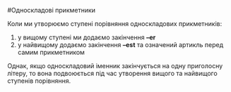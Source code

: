 #Односкладовi прикметники

<p>Коли ми утворюємо ступені порівняння односкладових прикметників:</p>

<ol>
<li>у вищому ступені ми додаємо закінчення <b>–er</b></li>
<li>у найвищому додаємо закінчення <b>–est</b> та означений артикль перед самим прикметником</li>
</ol>

<p>Однак, якщо односкладовий іменник закінчується на одну приголосну літеру, то вона подвоюється під час утворення вищого та найвищого ступенів порівняння.</p>

